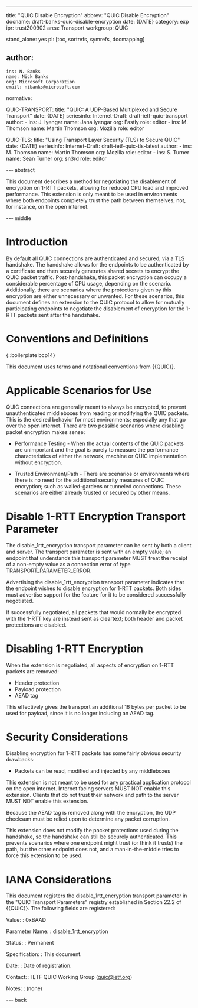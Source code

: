 ---
title: "QUIC Disable Encryption"
abbrev: "QUIC Disable Encryption"
docname: draft-banks-quic-disable-encryption
date: {DATE}
category: exp
ipr: trust200902
area: Transport
workgroup: QUIC

stand_alone: yes
pi: [toc, sortrefs, symrefs, docmapping]

author:
  -
    ins: N. Banks
    name: Nick Banks
    org: Microsoft Corporation
    email: nibanks@microsoft.com

normative:

  QUIC-TRANSPORT:
    title: "QUIC: A UDP-Based Multiplexed and Secure Transport"
    date: {DATE}
    seriesinfo:
      Internet-Draft: draft-ietf-quic-transport
    author:
      -
        ins: J. Iyengar
        name: Jana Iyengar
        org: Fastly
        role: editor
      -
        ins: M. Thomson
        name: Martin Thomson
        org: Mozilla
        role: editor

  QUIC-TLS:
    title: "Using Transport Layer Security (TLS) to Secure QUIC"
    date: {DATE}
    seriesinfo:
      Internet-Draft: draft-ietf-quic-tls-latest
    author:
      -
        ins: M. Thomson
        name: Martin Thomson
        org: Mozilla
        role: editor
      -
        ins: S. Turner
        name: Sean Turner
        org: sn3rd
        role: editor

--- abstract

This document describes a method for negotiating the disablement of encryption
on 1-RTT packets, allowing for reduced CPU load and improved performance.  This
extension is only meant to be used in environments where both endpoints
completely trust the path between themselves; not, for instance, on the open
internet.

--- middle

# Introduction

By default all QUIC connections are authenticated and secured, via a TLS
handshake.  The handshake allows for the endpoints to be authenticated by a
certificate and then securely generates shared secrets to encrypt the QUIC
packet traffic.  Post-handshake, this packet encryption can occupy a
considerable percentage of CPU usage, depending on the scenario.  Additionally,
there are scenarios where the protections given by this encryption are either
unnecessary or unwanted.  For these scenarios, this document defines an
extension to the QUIC protocol to allow for mutually participating endpoints to
negotiate the disablement of encryption for the 1-RTT packets sent after the
handshake.

# Conventions and Definitions

{::boilerplate bcp14}

This document uses terms and notational conventions from {{QUIC}}.

# Applicable Scenarios for Use

QUIC connections are generally meant to always be encrypted, to prevent
unauthenticated middleboxes from reading or modifying the QUIC packets.  This is
the desired behavior for most environments; especially any that go over the open
internet.  There are two possible scenarios where disabling packet encryption
makes sense:

 - Performance Testing - When the actual contents of the QUIC packets are
   unimportant and the goal is purely to measure the performance characteristics
   of either the network, machine or QUIC implementation without encryption.

 - Trusted Environment/Path - There are scenarios or environments where there is
   no need for the additional security measures of QUIC encryption; such as
   walled-gardens or tunneled connections.  These scenarios are either already
   trusted or secured by other means.

# Disable 1-RTT Encryption Transport Parameter

The disable_1rtt_encryption transport parameter can be sent by both a client and
server.  The transport parameter is sent with an empty value; an endpoint that
understands this transport parameter MUST treat the receipt of a non-empty value
as a connection error of type TRANSPORT_PARAMETER_ERROR.

Advertising the disable_1rtt_encryption transport parameter indicates that the
endpoint wishes to disable encryption for 1-RTT packets.  Both sides must
advertise support for the feature for it to be considered successfully
negotiated.

If successfully negotiated, all packets that would normally be encrypted with
the 1-RTT key are instead sent as cleartext; both header and packet protections
are disabled.

# Disabling 1-RTT Encryption

When the extension is negotiated, all aspects of encryption on 1-RTT packets are
removed:

 - Header protection
 - Payload protection
 - AEAD tag

This effectively gives the transport an additional 16 bytes per packet to be
used for payload, since it is no longer including an AEAD tag.

# Security Considerations

Disabling encryption for 1-RTT packets has some fairly obvious security
drawbacks:

 - Packets can be read, modified and injected by any middleboxes

This extension is not meant to be used for any practical application protocol on
the open internet.  Internet facing servers MUST NOT enable this extension.
Clients that do not trust their network and path to the server MUST NOT enable
this extension.

Because the AEAD tag is removed along with the encryption, the UDP checksum
must be relied upon to determine any packet corruption.

This extension does not modify the packet protections used during the handshake,
so the handshake can still be securely authenticated.  This prevents scenarios
where one endpoint might trust (or think it trusts) the path, but the other
endpoint does not, and a man-in-the-middle tries to force this extension to be
used.

# IANA Considerations

This document registers the disable_1rtt_encryption transport parameter in the
"QUIC Transport Parameters" registry established in Section 22.2 of {{QUIC}}.
The following fields are registered:

Value:
: 0xBAAD

Parameter Name:
: disable_1rtt_encryption

Status:
: Permanent

Specification:
: This document.

Date:
: Date of registration.

Contact:
: IETF QUIC Working Group (quic@ietf.org)

Notes:
: (none)

--- back
